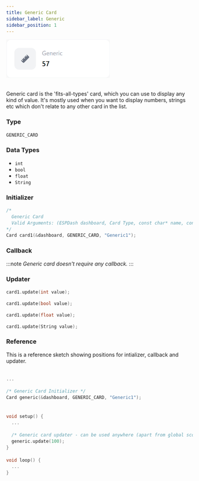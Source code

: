 ```yaml
---
title: Generic Card
sidebar_label: Generic
sidebar_position: 1
---
```


<img className="card-preview" src="/img/v4/generic-card.png" width="280px" alt="Preview" />

<br/>
<br/>

Generic card is the 'fits-all-types' card, which you can use to display any kind of value. It's mostly used when you want to display numbers, strings etc which don't relate to any other card in the list.

### Type
`GENERIC_CARD`

### Data Types
- `int`
- `bool`
- `float`
- `String`

### Initializer
```cpp
/* 
  Generic Card
  Valid Arguments: (ESPDash dashboard, Card Type, const char* name, const char* symbol (optional) )
*/
Card card1(&dashboard, GENERIC_CARD, "Generic1");
```

### Callback

:::note
*Generic card doesn't require any callback.*
:::

### Updater

```cpp
card1.update(int value);
```

```cpp
card1.update(bool value);
```

```cpp
card1.update(float value);
```

```cpp
card1.update(String value);
```

### Reference
This is a reference sketch showing positions for intializer, callback and updater.


<!-- A complete dummy sketch showing positions for intializer and updater -->
```cpp

...

/* Generic Card Initializer */
Card generic(&dashboard, GENERIC_CARD, "Generic1");


void setup() {
  ...

  /* Generic card updater - can be used anywhere (apart from global scope) */
  generic.update(100);
}

void loop() {
  ...
}

```
